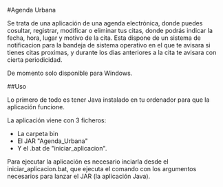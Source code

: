 #Agenda Urbana

Se trata de una aplicación de una agenda electrónica, donde puedes cosultar, registrar, modificar o eliminar tus citas, donde podrás indicar la fecha, hora, lugar y motivo de la cita.
Esta dispone de un sistema de notificacion para la bandeja de sistema operativo en el que te avisara si tienes citas proximas, y durante los dias anteriores a la cita te avisara con cierta periodicidad.

De momento solo disponible para Windows.

##Uso

Lo primero de todo es tener Java instalado en tu ordenador para que la aplicación funcione.

La aplicación viene con 3 ficheros:

- La carpeta bin
- El JAR "Agenda_Urbana"
- Y el .bat de "iniciar_aplicacion".

Para ejecutar la aplicación es necesario inciarla desde el iniciar_aplicacion.bat, que ejecuta el comando con los argumentos necesarios para lanzar el JAR (la aplicación Java).

